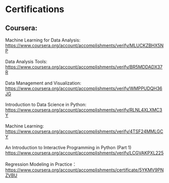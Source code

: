 # Certifications

## Coursera:

Machine Learning for Data Analysis:</br>
https://www.coursera.org/account/accomplishments/verify/MLUCKZBHX5NP</br>
</br>
Data Analysis Tools:</br>
https://www.coursera.org/account/accomplishments/verify/BR5MDDADX37R</br>
</br>
Data Management and Visualization:</br>
https://www.coursera.org/account/accomplishments/verify/WMPPUDQH36JG</br>
</br>
Introduction to Data Science in Python:</br>
https://www.coursera.org/account/accomplishments/verify/RLNL4XLXMC3Y</br>
</br>
Machine Learning:</br>
https://www.coursera.org/account/accomplishments/verify/4TSF24MMLGCY</br>
</br>
An Introduction to Interactive Programming in Python (Part 1)</br>
https://www.coursera.org/account/accomplishments/verify/LCGVAKPXL225</br>
</br>
Regression Modeling in Practice：</br>
https://www.coursera.org/account/accomplishments/certificate/5YKMV9PNZVBU</br>

